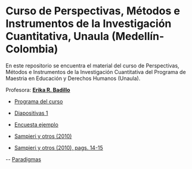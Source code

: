 # Curso de Perspectivas, Métodos e Instrumentos de la Investigación Cuantitativa, Unaula (Medellín-Colombia)
En este repositorio se encuentra el material del curso de Perspectivas, Métodos e Instrumentos de la Investigación Cuantitativa del Programa de Maestria en Educación y Derechos Humanos (Unaula).

Profesora: [**Erika R. Badillo**](https://ebadilloe.github.io)

- [Programa del curso](https://ebadilloe.github.io/MEDH/Programa.pdf)<br>

- [Diapositivas 1](https://ebadilloe.github.io/MEDH/Clase1.pdf)<br>

- [Encuesta ejemplo](https://ebadilloe.github.io/MEDH/EncuestaEjemplo.pdf)<br>

- [Sampieri y otros (2010)](https://ebadilloe.github.io/MEDH/Sampieri.Met.Inv,2010,5ted.pdf)<br>

- [Sampieri y otros (2010), pags. 14-15](https://ebadilloe.github.io/MEDH/Sampieri.Met.Inv,2010,5ted_p14-15.pdf)<br>

-- [Paradigmas](https://ebadilloe.github.io/MEDH/paradigmas.pdf)
